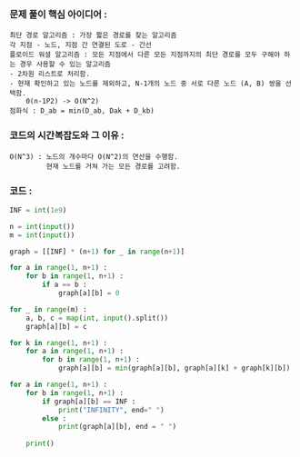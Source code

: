 ### 문제 풀이 핵심 아이디어 :
    최단 경로 알고리즘 : 가장 짧은 경로를 찾는 알고리즘
    각 지점 - 노드, 지점 간 연결된 도로 - 간선
    플로이드 워셜 알고리즘 : 모든 지점에서 다른 모든 지점까지의 최단 경로를 모두 구해야 하는 경우 사용할 수 있는 알고리즘
    - 2차원 리스트로 처리함.
    - 현재 확인하고 있는 노드를 제외하고, N-1개의 노드 중 서로 다른 노드 (A, B) 쌍을 선택함. 
        0(n-1P2) -> O(N^2)
    점화식 : D_ab = min(D_ab, Dak + D_kb)
 
### 코드의 시간복잡도와 그 이유 :
    O(N^3) : 노드의 개수마다 O(N^2)의 연산을 수행함.
             현재 노드를 거쳐 가는 모든 경로를 고려함.

### 코드 :
```python
INF = int(1e9)

n = int(input())
m = int(input())

graph = [[INF] * (n+1) for _ in range(n+1)]

for a in range(1, n+1) :
    for b in range(1, n+1) :
        if a == b :
            graph[a][b] = 0

for _ in range(m) :
    a, b, c = map(int, input().split())
    graph[a][b] = c

for k in range(1, n+1) :
    for a in range(1, n+1) :
        for b in range(1, n+1) :
            graph[a][b] = min(graph[a][b], graph[a][k] + graph[k][b])

for a in range(1, n+1) :
    for b in range(1, n+1) :
        if graph[a][b] == INF :
            print("INFINITY", end=" ")
        else :
            print(graph[a][b], end = " ")
            
    print()

```